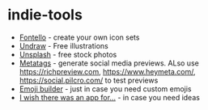 # indie-tools

- [Fontello](fontello.com) - create your own icon sets
- [Undraw](undraw.io) - Free illustrations
- [Unsplash](unsplash.com) - free stock photos
- [Metatags](https://metatags.io/) - generate social media previews. ALso use https://richpreview.com, https://www.heymeta.com/, https://social.pilcro.com/ to test previews
- [Emoji builder](http://phlntn.com/emojibuilder/) - just in case you need custom emojis
- [I wish there was an app for...](https://iwishtherewasanappfor.com) - in case you need ideas
